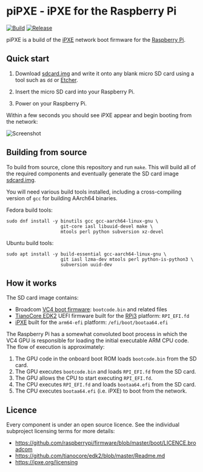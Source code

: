 piPXE - iPXE for the Raspberry Pi
=================================

[![Build](https://img.shields.io/github/workflow/status/ipxe/pipxe/Build)](https://github.com/ipxe/pipxe/actions?query=workflow%3ABuild+branch%3Amaster)
[![Release](https://img.shields.io/github/v/release/ipxe/pipxe)](https://github.com/ipxe/pipxe/releases/latest)

piPXE is a build of the [iPXE] network boot firmware for the
[Raspberry Pi].

Quick start
-----------

1. Download [sdcard.img] and write it onto any blank micro SD card
using a tool such as `dd` or [Etcher].

2. Insert the micro SD card into your Raspberry Pi.

3. Power on your Raspberry Pi.

Within a few seconds you should see iPXE appear and begin booting from
the network:

![Screenshot](screenshot.png)

Building from source
--------------------

To build from source, clone this repository and run `make`.  This will
build all of the required components and eventually generate the SD
card image [sdcard.img].

You will need various build tools installed, including a
cross-compiling version of `gcc` for building AArch64 binaries.

Fedora build tools:

    sudo dnf install -y binutils gcc gcc-aarch64-linux-gnu \
                        git-core iasl libuuid-devel make \
                        mtools perl python subversion xz-devel

Ubuntu build tools:

    sudo apt install -y build-essential gcc-aarch64-linux-gnu \
                        git iasl lzma-dev mtools perl python-is-python3 \
                        subversion uuid-dev

How it works
------------

The SD card image contains:

* Broadcom [VC4 boot firmware]: `bootcode.bin` and related files
* [TianoCore EDK2] UEFI firmware built for the [RPi3] platform: `RPI_EFI.fd`
* [iPXE] built for the `arm64-efi` platform: `/efi/boot/bootaa64.efi`

The Raspberry Pi has a somewhat convoluted boot process in which the
VC4 GPU is responsible for loading the initial executable ARM CPU
code.  The flow of execution is approximately:

1. The GPU code in the onboard boot ROM loads `bootcode.bin` from the SD card.
2. The GPU executes `bootcode.bin` and loads `RPI_EFI.fd` from the SD card.
3. The GPU allows the CPU to start executing `RPI_EFI.fd`.
4. The CPU executes `RPI_EFI.fd` and loads `bootaa64.efi` from the SD card.
5. The CPU executes `bootaa64.efi` (i.e. iPXE) to boot from the network.

Licence
-------

Every component is under an open source licence.  See the individual
subproject licensing terms for more details:

* <https://github.com/raspberrypi/firmware/blob/master/boot/LICENCE.broadcom>
* <https://github.com/tianocore/edk2/blob/master/Readme.md>
* <https://ipxe.org/licensing>

[iPXE]: https://ipxe.org
[Raspberry Pi]: https://www.raspberrypi.org
[sdcard.img]: https://github.com/ipxe/pipxe/releases/latest/download/sdcard.img
[Etcher]: https://www.balena.io/etcher
[VC4 boot firmware]: https://github.com/raspberrypi/firmware/tree/master/boot
[TianoCore EDK2]: https://github.com/tianocore/edk2
[RPi3]: https://github.com/tianocore/edk2-platforms/tree/master/Platform/RaspberryPi/RPi3
